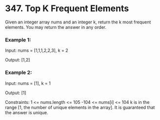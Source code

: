 # 347. Top K Frequent Elements

Given an integer array nums and an integer k, return the k most frequent
elements. You may return the answer in any order.

### Example 1:

Input: nums = [1,1,1,2,2,3], k = 2

Output: [1,2]

### Example 2:

Input: nums = [1], k = 1

Output: [1]

Constraints: 1 <= nums.length <= 105 -104 <= nums[i] <= 104 k is in the range
[1, the number of unique elements in the array]. It is guaranteed that the
answer is unique.
